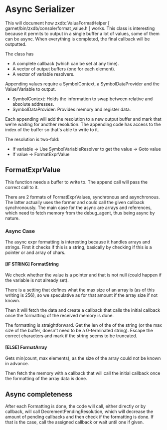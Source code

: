 # Async Serializer

This will document how zxdb::ValuaFormatHelper [ garnet/bin/zxdb/console/format_value.h ]
works.
This class is interesting because it permits to output in a single buffer a lot of
values, some of them can be async. When everything is completed, the final callback will
be outputted.

The class has
- A complete callback (which can be set at any time).
- A vector of output buffers (one for each element).
- A vector of variable resolvers.

Appending values require a SymbolContext, a SymbolDataProvider and
the Value/Variable to output.

- SymbolContext: Holds the information to swap between relative and absolute addresses.
- SymbolDataProvider: Provides memory and register data.

Each appending will add the resolution to a new output buffer and mark that we're
waiting for another resolution. The appending code has access to the index of the
buffer so that's able to write to it.

The resolution is two-fold:

- If variable -> Use SymbolVariableResolver to get the value -> Goto value
- If value -> FormatExprValue

## FormatExprValue

This function needs a buffer to write to. The append call will pass the correct
call to it.

There are 2 formats of FormatExprValues, synchronous and asynchronous. The latter
actually uses the former and could call the given callback synchronously.
The main case for the async are arrays and references, which need to fetch memory
from the debug_agent, thus being async by nature.

### Async Case

The async expr formatting is interesting because it handles arrays and strings.
First it checks if this is a string, basically by checking if this is a pointer
or and array of chars.

#### [IF STRING] FormatString

We check whether the value is a pointer and that is not null (could happen if the
variable is not already set).

There is a setting that defines what the max size of an array is (as of this writing
is 256), so we speculative as for that amount if the array size if not known.

Then it will fetch the data and create a callback that calls the initial callback
once the formatting of the received memory is done.

The formatting is straightforward. Get the len of the of the string (or the max
size of the buffer, doesn't need to be a 0-terminated string). Escape the
correct characters and mark if the string seems to be truncated.

#### [ELSE] FormatArray

Gets min(count, max elements), as the size of the array could not be known in
advance.

Then fetch the memory with a callback that will call the initial callback once
the formatting of the array data is done.



## Async completeness

After each Formatting is done, the code will call, either directly or by callback,
will call DecrementPendingResolution, which will decrease the amount of pending
callbacks and then check if the formatting is done.
If that is the case, call the assigned callback or wait until one if given.
